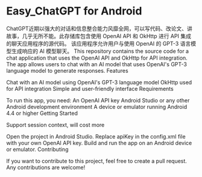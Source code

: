 # Easy_ChatGPT for Android
ChatGPT近期以强大的对话和信息整合能力风靡全网，可以写代码、改论文、讲故事，几乎无所不能。此存储库包含使用 OpenAI API 和 OkHttp 进行 API 集成的聊天应用程序的源代码。 该应用程序允许用户与使用 OpenAI 的 GPT-3 语言模型生成响应的 AI 模型聊天。
This repository contains the source code for a chat application that uses the OpenAI API and OkHttp for API integration. The app allows users to chat with an AI model that uses OpenAI's GPT-3 language model to generate responses. 
Features

Chat with an AI model using OpenAI's GPT-3 language model OkHttp used for API integration Simple and user-friendly interface Requirements

To run this app, you need: An OpenAI API key Android Studio or any other Android development environment A device or emulator running Android 4.4 or higher Getting Started

Support session context, will cost more

Open the project in Android Studio. Replace apiKey in the config.xml file with your own OpenAI API key. Build and run the app on an Android device or emulator. Contributing

If you want to contribute to this project, feel free to create a pull request. Any contributions are welcome!
